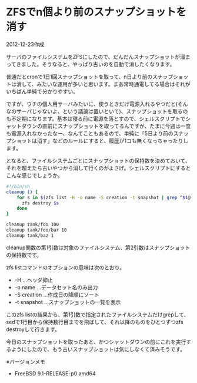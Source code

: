 # ZFSでn個より前のスナップショットを消す

2012-12-23作成

サーバのファイルシステムをZFSにしたので、だんだんスナップショットが溜まってきました。そうなると、やっぱり古いのを自動で消したくなります。

普通だとcronで1日1回スナップショットを取って、n日より前のスナップショットは消して、みたいな運用が多いと思います。まあ常時通電してる場合はそれがいちばん単純で分かりやすい。

ですが、ウチの個人用サーバみたいに、使うときだけ電源入れるやつだと(そんなのサーバじゃないよ、という議論は置いといて)、スナップショットを取るのも不定期になります。基本は寝る前に電源を落とすので、シェルスクリプトでシャットダウンの直前にスナップショットを取ってるんですが、たまに今週は一度も電源入れなかったなー、なんてこともあるので、単純に「5日より前のスナップショットは消す」などのルールにすると、履歴が1コも無くなっちゃったりします。

となると、ファイルシステムごとにスナップショットの保持数を決めておいて、それを超えたら古いやつから消して行くのがよさげ。シェルスクリプトにするとこんな感じでしょうか。

```sh
#!/bin/sh
cleanup () {
    for s in $(zfs list -H -o name -S creation -t snapshot | grep ^$1@ | sed 1,$2d); do
      zfs destroy $s
    done
}

cleanup tank/foo 100
cleanup tank/foo/bar 10
cleanup tank/baz 1
```

cleanup関数の第1引数は対象のファイルシステム、第2引数はスナップショットの保持数です。

zfs listコマンドのオプションの意味は次のとおり。

- -H …ヘッダ抑止
- -o name …データセット名のみ出力
- -S creation …作成日の降順にソート
- -t snapshot …スナップショットの一覧を表示

このzfs listの結果から、第1引数で指定されたファイルシステムだけgrepして、sedで1行目から保持数行目までを飛ばして、それ以降のものをひとつずつzfs destroyして行きます。

今日のスナップショットを取ったあと、かつシャットダウンの前にこれを実行するようにしたので、もう古いスナップショットは気にしなくて済みそうです。

※バージョンメモ

- FreeBSD 9.1-RELEASE-p0 amd64
